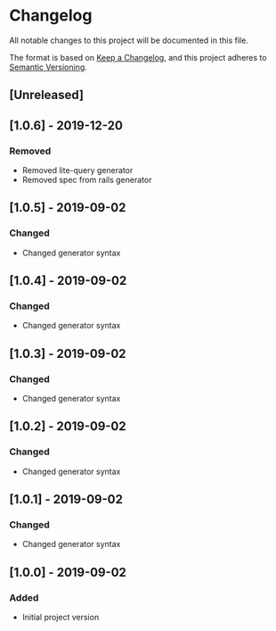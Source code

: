# Changelog
All notable changes to this project will be documented in this file.

The format is based on [Keep a Changelog](https://keepachangelog.com/en/1.0.0/),
and this project adheres to [Semantic Versioning](https://semver.org/spec/v2.0.0.html).

## [Unreleased]

## [1.0.6] - 2019-12-20
### Removed
- Removed lite-query generator
- Removed spec from rails generator

## [1.0.5] - 2019-09-02
### Changed
- Changed generator syntax

## [1.0.4] - 2019-09-02
### Changed
- Changed generator syntax

## [1.0.3] - 2019-09-02
### Changed
- Changed generator syntax

## [1.0.2] - 2019-09-02
### Changed
- Changed generator syntax

## [1.0.1] - 2019-09-02
### Changed
- Changed generator syntax

## [1.0.0] - 2019-09-02
### Added
- Initial project version

